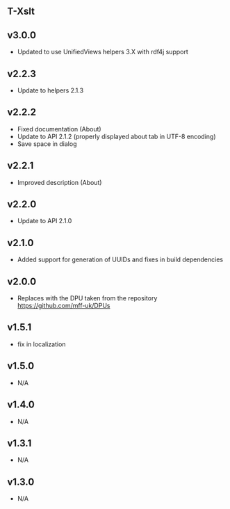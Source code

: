 T-Xslt
----------

v3.0.0
---
* Updated to use UnifiedViews helpers 3.X with rdf4j support

v2.2.3
---
* Update to helpers 2.1.3

v2.2.2
---
* Fixed documentation (About)
* Update to API 2.1.2 (properly displayed about tab in UTF-8 encoding)
* Save space in dialog

v2.2.1
---
* Improved description (About)

v2.2.0
---
* Update to API 2.1.0

v2.1.0
---
* Added support for generation of UUIDs and fixes in build dependencies

v2.0.0
---
* Replaces with the DPU taken from the repository https://github.com/mff-uk/DPUs

v1.5.1
---
* fix in localization

v1.5.0
---
* N/A

v1.4.0
---
* N/A

v1.3.1
---
* N/A

v1.3.0
---
* N/A
